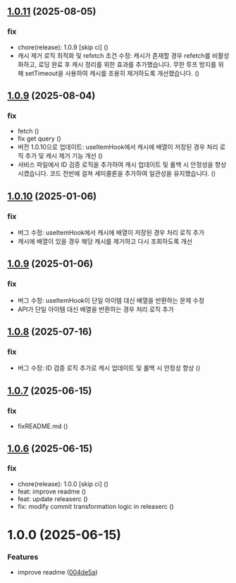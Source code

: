 ## [1.0.11](https://github.com/Sun-Woo-Kim/AmplifyQuery/compare/v1.0.10...v1.0.11) (2025-08-05)


### fix

* chore(release): 1.0.9 [skip ci] ([](https://github.com/Sun-Woo-Kim/AmplifyQuery/commit/f744942318b73d54691480fc5ebb42bcdbe8c1fa))
* 캐시 제거 로직 최적화 및 refetch 조건 수정: 캐시가 존재할 경우 refetch를 비활성화하고, 로딩 완료 후 캐시 정리를 위한 효과를 추가했습니다. 무한 루프 방지를 위해 setTimeout을 사용하여 캐시를 조용히 제거하도록 개선했습니다. ([](https://github.com/Sun-Woo-Kim/AmplifyQuery/commit/94641e813224ac3bb674d7611c602519d0d8708a))

## [1.0.9](https://github.com/Sun-Woo-Kim/AmplifyQuery/compare/v1.0.8...v1.0.9) (2025-08-04)


### fix

* fetch ([](https://github.com/Sun-Woo-Kim/AmplifyQuery/commit/11d68238c976010dae9dc27b9031be75061a0c05))
* fix get query ([](https://github.com/Sun-Woo-Kim/AmplifyQuery/commit/adfd42a2679d3227541b55c9baeccfa142532839))
* 버전 1.0.10으로 업데이트: useItemHook에서 캐시에 배열이 저장된 경우 처리 로직 추가 및 캐시 제거 기능 개선 ([](https://github.com/Sun-Woo-Kim/AmplifyQuery/commit/76a11446b58fcd6c03565d135d98124286fc9915))
* 서비스 파일에서 ID 검증 로직을 추가하여 캐시 업데이트 및 롤백 시 안정성을 향상시켰습니다. 코드 전반에 걸쳐 세미콜론을 추가하여 일관성을 유지했습니다. ([](https://github.com/Sun-Woo-Kim/AmplifyQuery/commit/660eab81b08bc77c98bf8be877f0476b8398350e))

## [1.0.10](https://github.com/Sun-Woo-Kim/AmplifyQuery/compare/v1.0.9...v1.0.10) (2025-01-06)


### fix

* 버그 수정: useItemHook에서 캐시에 배열이 저장된 경우 처리 로직 추가
* 캐시에 배열이 있을 경우 해당 캐시를 제거하고 다시 조회하도록 개선

## [1.0.9](https://github.com/Sun-Woo-Kim/AmplifyQuery/compare/v1.0.8...v1.0.9) (2025-01-06)


### fix

* 버그 수정: useItemHook이 단일 아이템 대신 배열을 반환하는 문제 수정
* API가 단일 아이템 대신 배열을 반환하는 경우 처리 로직 추가

## [1.0.8](https://github.com/Sun-Woo-Kim/AmplifyQuery/compare/v1.0.7...v1.0.8) (2025-07-16)


### fix

* 버그 수정: ID 검증 로직 추가로 캐시 업데이트 및 롤백 시 안정성 향상 ([](https://github.com/Sun-Woo-Kim/AmplifyQuery/commit/84865431e74327c9268b8cd5e1af7535fc5c1289))

## [1.0.7](https://github.com/Sun-Woo-Kim/AmplifyQuery/compare/v1.0.6...v1.0.7) (2025-06-15)


### fix

* fixREADME.md ([](https://github.com/Sun-Woo-Kim/AmplifyQuery/commit/11fbce7a02f6854a7bf79c50f96538b927ee40bb))

## [1.0.6](https://github.com/Sun-Woo-Kim/AmplifyQuery/compare/v1.0.5...v1.0.6) (2025-06-15)


### fix

* chore(release): 1.0.0 [skip ci] ([](https://github.com/Sun-Woo-Kim/AmplifyQuery/commit/f377e1269d8b77f98fe528a27c6355b49c4aa75f))
* feat: improve readme ([](https://github.com/Sun-Woo-Kim/AmplifyQuery/commit/004de5a47a17c4c6b95ec5de1751747c11ca35ac))
* feat: update releaserc ([](https://github.com/Sun-Woo-Kim/AmplifyQuery/commit/af7b3ae024c4b8dd029cbedd24b5dee0dc489025))
* fix: modify commit transformation logic in releaserc ([](https://github.com/Sun-Woo-Kim/AmplifyQuery/commit/51277b1c1cee5dbece3024814649ec0a8623556e))

# 1.0.0 (2025-06-15)


### Features

* improve readme ([004de5a](https://github.com/Sun-Woo-Kim/AmplifyQuery/commit/004de5a47a17c4c6b95ec5de1751747c11ca35ac))
